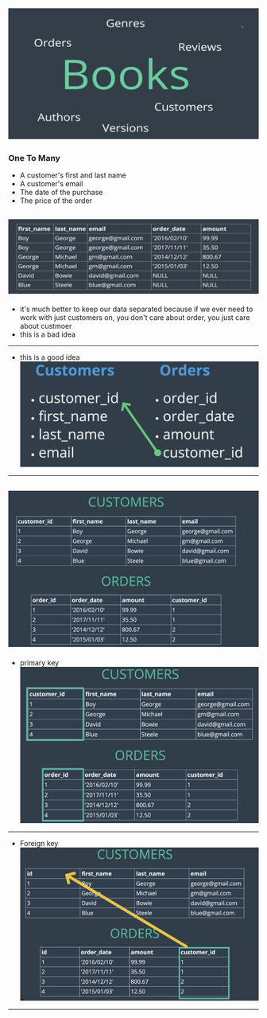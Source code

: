 ![](img/2019-10-08-07-03-14.png)
---

### One To Many

- A customer's first and last name
- A customer's email
- The date of the purchase
- The price of the order

![](img/2019-10-08-07-09-26.png)
---

- it's much better to keep our data separated because if we ever need to work with just customers on, you don't care about order, you just care about custmoer
- this is a bad idea
---

- this is a good idea
![](img/2019-10-08-07-12-35.png)
---
![](img/2019-10-08-07-13-56.png)
---
- primary key
![](img/2019-10-08-07-15-22.png)
---
- Foreign key
![](img/2019-10-08-07-20-46.png)
---


